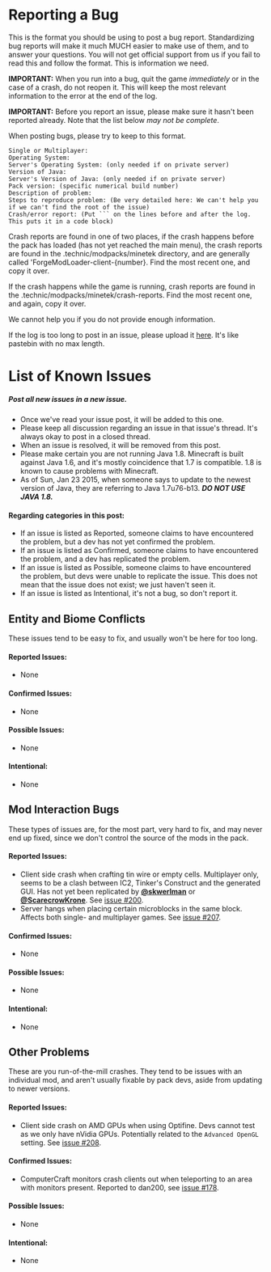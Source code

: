 Reporting a Bug
===
This is the format you should be using to post a bug report. Standardizing bug reports will make it much MUCH easier to make use of them, and to answer your questions. You will not get official support from us if you fail to read this and follow the format. This is information we need.

**IMPORTANT:** When you run into a bug, quit the game _immediately_ or in the case of a crash, do not reopen it. This will keep the most relevant information to the error at the end of the log.

**IMPORTANT:** Before you report an issue, please make sure it hasn't been reported already. Note that the list below _may not be complete_. 

When posting bugs, please try to keep to this format.

```
Single or Multiplayer:
Operating System:
Server's Operating System: (only needed if on private server)
Version of Java:
Server's Version of Java: (only needed if on private server)
Pack version: (specific numerical build number)
Description of problem:
Steps to reproduce problem: (Be very detailed here: We can't help you if we can't find the root of the issue)
Crash/error report: (Put ``` on the lines before and after the log. This puts it in a code block)
```

Crash reports are found in one of two places, if the crash happens before the pack has loaded (has not yet reached the main menu), the crash reports are found in the .technic/modpacks/minetek directory, and are generally called 'ForgeModLoader-client-{number}. Find the most recent one, and copy it over.

If the crash happens while the game is running, crash reports are found in the .technic/modpacks/minetek/crash-reports. Find the most recent one, and again, copy it over.

We cannot help you if you do not provide enough information.

If the log is too long to post in an issue, please upload it [here](http://paste.ubuntu.com/). It's like pastebin with no max length.

List of Known Issues
===

##### Post all new issues in a new issue.
* Once we've read your issue post, it will be added to this one.
* Please keep all discussion regarding an issue in that issue's thread. It's always okay to post in a closed thread.
* When an issue is resolved, it will be removed from this post.
* Please make certain you are not running Java 1.8. Minecraft is built against Java 1.6, and it's mostly coincidence that 1.7 is compatible. 1.8 is known to cause problems with Minecraft.
* As of Sun, Jan 23 2015, when someone says to update to the newest version of Java, they are referring to Java 1.7u76-b13. __*DO NOT USE JAVA 1.8.*__

#### Regarding categories in this post:
* If an issue is listed as Reported, someone claims to have encountered the problem, but a dev has not yet confirmed the problem.
* If an issue is listed as Confirmed, someone claims to have encountered the problem, and a dev has replicated the problem.
* If an issue is listed as Possible, someone claims to have encountered the problem, but devs were unable to replicate the issue. This does not mean that the issue does not exist; we just haven't seen it.
* If an issue is listed as Intentional, it's not a bug, so don't report it.

## Entity and Biome Conflicts

These issues tend to be easy to fix, and usually won't be here for too long.

#### Reported Issues:
* None

#### Confirmed Issues:
* None

#### Possible Issues:
* None

#### Intentional:
* None

## Mod Interaction Bugs

These types of issues are, for the most part, very hard to fix, and may never end up fixed, since we don't control the source of the mods in the pack.

#### Reported Issues:
* Client side crash when crafting tin wire or empty cells. Multiplayer only, seems to be a clash between IC2, Tinker's Construct and the generated GUI. Has not yet been replicated by **[@skwerlman](https://github.com/skwerlman)** or **[@ScarecrowKrone](https://github.com/ScarecrowKrone)**. See [issue #200](#200).
* Server hangs when placing certain microblocks in the same block. Affects both single- and multiplayer games. See [issue #207](#207).

#### Confirmed Issues:
* None

#### Possible Issues:
* None

#### Intentional:
* None

## Other Problems

These are you run-of-the-mill crashes. They tend to be issues with an individual mod, and aren't usually fixable by pack devs, aside from updating to newer versions.

#### Reported Issues:
* Client side crash on AMD GPUs when using Optifine. Devs cannot test as we only have nVidia GPUs. Potentially related to the `Advanced OpenGL` setting. See [issue #208](#208).

#### Confirmed Issues:
* ComputerCraft monitors crash clients out when teleporting to an area with monitors present. Reported to dan200, see [issue #178](#178).

#### Possible Issues:
* None

#### Intentional:
* None
